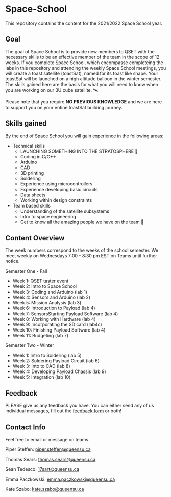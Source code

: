 # Space-School
This repository contains the content for the 2021/2022 Space School year.

## Goal
The goal of Space School is to provide new members to QSET with the necessary skills to be an effective member of the team in the scope of 12 weeks. If you complete Space School, which encompasse completeing the labs in this repository and attending the weekly Space School meetings, you will create a toast satellite (toastSat), named for its toast like shape. Your toastSat will be launched on a high altitude balloon in the winter semester. The skills gained here are the basis for what you will need to know when you are working on our 3U cube satellite. 🛰️

Please note that you require **NO PREVIOUS KNOWLEDGE** and we are here to support you on your entine toastSat building journey. 

## Skills gained
By the end of Space School you will gain experience in the following areas:

- Technical skills
  - LAUNCHING SOMETHING INTO THE STRATOSPHERE :rocket:
  - Coding in C/C++
  - Arduino
  - CAD
  - 3D printing
  - Soldering
  - Experience using microcontrollers
  - Experience developing basic circuits
  - Data sheets
  - Working within design constraints
- Team based skills
  - Understanding of the satellite subsystems
  - Intro to space engineering
  - Get to know all the amazing people we have on the team 🙂

## Content Overview
The week numbers correspond to the weeks of the school semester. We meet weekly on Wednesdays 7:00 - 8:30 pm EST on Teams until further notice. 

Semester One - Fall 
- Week 1: QSET taster event
- Week 2: Intro to Space School 
- Week 3: Coding and Arduino (lab 1)
- Week 4: Sensors and Arduino (lab 2)
- Week 5: Mission Analysis (lab 3)
- Week 6: Introduction to Payload (lab 4)
- Week 7: SensorsStarting Payload Software (lab 4)
- Week 8: Working with Hardware (lab 4)
- Week 9: Incorporating the SD card (lab4c)
- Week 10: Finishing Payload Software (lab 4)
- Week 11: Budgeting (lab 7)

Semester Two - Winter 
- Week 1: Intro to Soldering (lab 5)
- Week 2: Soldering Payload Circuit (lab 6)
- Week 3: Into to CAD (lab 8)
- Week 4: Developing Payload Chassis (lab 9)
- Week 5: Integration (lab 10)

## Feedback
PLEASE give us any feedback you have.  You can either send any of us individual messages, fill out the [feedback form](https://forms.gle/ZNMfWeRQVinnbxpEA) or both!

## Contact Info 
Feel free to email or message on teams.

Piper Steffen: piper.steffen@queensu.ca

Thomas Sears: thomas.sears@queensu.ca

Sean Tedesco: 17sart@queensu.ca

Emma Paczkowski: emma.paczkowski@queensu.ca

Kate Szabo: kate.szabo@queensu.ca

